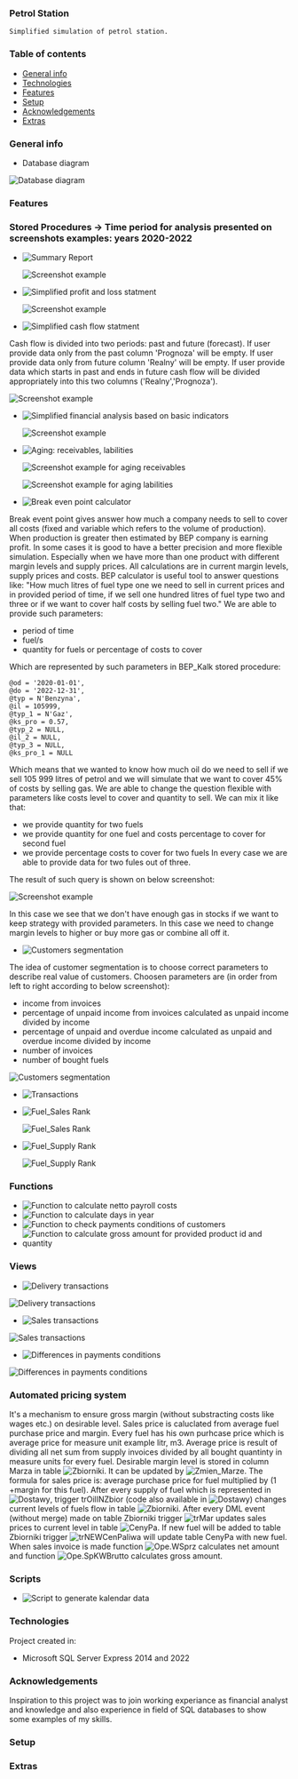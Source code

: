### Petrol Station

    Simplified simulation of petrol station.

### Table of contents
* [General info](#general-info)
* [Technologies](#technologies)
* [Features](#features)
* [Setup](#setup)
* [Acknowledgements](#Acknowledgements)
* [Extras](#Extras)

### General info
* Database diagram 

![Database diagram](./Database_Diagram(Stacja_Paliw).JPG) 

### Features

### Stored Procedures -> Time period for analysis presented on screenshots examples: years 2020-2022
* ![Summary Report](Schematy/Ope/uspRaport_Zbiorczy)


  ![Screenshot example](./Schematy/Ope/Raport_zbiorczy.JPG)


* ![Simplified profit and loss statment](Schematy/Ope/_ALTER_uspZrobWynik)

  ![Screenshot example](./Schematy/Ope/Wynik_Operacyjny.JPG)
  
  
* ![Simplified cash flow statment](Schematy/Ope/uspCash_Flow)

 Cash flow is divided into two periods: past and future (forecast). If user provide data only from the past column 'Prognoza' will be empty.
 If user provide data only from future column 'Realny' will be empty.
 If user provide data which starts in past and ends in future cash flow will be divided appropriately into this two columns ('Realny','Prognoza').  

  ![Screenshot example](./Schematy/Ope/Casf_Flow.JPG)
    

* ![Simplified financial analysis based on basic indicators](Schematy/Ope/uspAnaliza_Fin-ALTER)

  ![Screenshot example](./Schematy/Ope/Analiza_fin_2020-2022.JPG)

* ![Aging: receivables, labilities](Schematy/Ope/uspWiekowanie)


  ![Screenshot example for aging receivables](./Schematy/Ope/Wiekowanie_Naleznosci_total.JPG)

  ![Screenshot example for aging labilities](./Schematy/Ope/Wiekowanie_Zobowiazan_total.JPG)

* ![Break even point calculator](Schematy/Ope/BEP_Kalk_krzyz)

 Break event point gives answer how much a company needs to sell to cover all costs (fixed and variable which refers to the volume of production).
 When production is greater then estimated by BEP company is earning profit.
 In some cases it is good to have a better precision and more flexible simulation.
 Especially when we have more than one product with different margin levels and supply prices.
 All calculations are in current margin levels, supply prices and costs.
 BEP calculator is useful tool to answer questions like:
 "How much litres of fuel type one we need to sell in current prices and in provided period of time,
 if we sell one hundred litres of fuel type two and three or if we want to cover half costs by selling fuel two."
 We are able to provide such parameters: 
 - period of time
 - fuel/s
 - quantity for fuels or percentage of costs to cover
 
 Which are represented by such parameters in BEP_Kalk stored procedure:
 
 	@od = '2020-01-01',
	@do = '2022-12-31',
	@typ = N'Benzyna',
	@il = 105999,
	@typ_1 = N'Gaz',
	@ks_pro = 0.57,
	@typ_2 = NULL,
	@il_2 = NULL,
	@typ_3 = NULL,
	@ks_pro_1 = NULL
		
Which means that we wanted to know how much oil do we need to sell if we sell 105 999 litres of petrol 
and we will simulate that we want to cover 45% of costs by selling gas. 
We are able to change the question flexible with parameters like costs level to cover and
quantity to sell. We can mix it like that:
 - we provide quantity for two fuels
 - we provide quantity for one fuel and costs percentage to cover for second fuel
 - we provide percentage costs to cover for two fuels
 In every case we are able to provide data for two fules out of three.
 
 The result of such query is shown on below screenshot:
 
 ![Screenshot example](./Schematy/Ope/BEP_calc.JPG)
 
 In this case we see that we don't have enough gas in stocks if we want to keep strategy
 with provided parameters. In this case we need to change margin levels to higher
 or buy more gas or combine all off it.
 


* ![Customers segmentation](Schematy/Ope/uspKlasfikacja_klientow)

 The idea of customer segmentation is to choose correct parameters to describe real value of customers.
 Choosen parameters are (in order from left to right according to below screenshot): 
 - income from invoices
 - percentage of unpaid income from invoices calculated as unpaid income divided by income
 - percentage of unpaid and overdue income calculated as unpaid and overdue income divided by income
 - number of invoices
 - number of bought fuels


  ![Customers segmentation](./Schematy/Ope/Klasyfikacja_klientow.JPG)

* ![Transactions](Schematy/Ope/PROC_Transakcje)
* ![Fuel_Sales Rank](Schematy/Ope/uspSprz_Rank_Paliwa)

  ![Fuel_Sales Rank](./Schematy/Ope/Sprzedaz_paliw_Rank.JPG)

* ![Fuel_Supply Rank](Schematy/Ope/uspDst_Rank_Paliwa) 

  ![Fuel_Supply Rank](./Schematy/Ope/Dostawy_Paliw_Rank.JPG)


### Functions
* ![Function to calculate netto payroll costs](Schematy/Ope/LiczWyn)
* ![Function to calculate days in year](Schematy/Czas/uDni_Rok)
* ![Function to check payments conditions of customers](Schematy/Ope/ufWarunkiSprzedazy)
* ![Function to calculate gross amount for provided product id and quantity](Schematy/Ope/SpKWBrutto-ALTER)



### Views
* ![Delivery transactions](Schematy/Ope/V_ListaDostaw)

![Delivery transactions](./Schematy/Ope/V_Lista_Dostaw.JPG)

* ![Sales transactions](Schematy/Ope/V_ListaSprzedazy)

![Sales transactions](./Schematy/Ope/V_Lista_Sprzedazy.JPG)

* ![Differences in payments conditions](Schematy/Ope/V_Rozb_w_TermDostaw)

![Differences in payments conditions](./Schematy/Ope/V_War_Rozb.JPG)


### Automated pricing system 

It's a mechanism to ensure gross margin (without substracting costs like wages etc.) on desirable level. Sales price is caluclated from 
average fuel purchase price and margin. Every fuel has his own purhcase price which is average price for measure unit example litr, m3. 
Average price is result of dividing all net sum from supply invoices divided by all bought quantinty in measure units for every fuel.
Desirable margin level is stored in column Marza in table ![Zbiorniki](./Schematy/Ope/Zbiorniki_&_CenySprzPaliw). 
It can be updated by ![Zmien_Marze](./Schematy/Ope/uspZmien_Marze). The formula for sales price is:
average purchase price for fuel multiplied by (1 +margin for this fuel).
After every supply of fuel which is represented in ![Dostawy](./Schematy/Ope/Dostawy), trigger trOilINZbior (code
also available in ![Dostawy](./Schematy/Ope/Dostawy)) changes current levels of fuels flow in table ![Zbiorniki](./Schematy/Ope/Zbiorniki_&_CenySprzPaliw).
After every DML event (without merge) made on table Zbiorniki trigger ![trMar](./Schematy/Ope/Ope.trMar) updates
sales prices to current level in table ![CenyPa](./Schematy/Ope/Zbiorniki_&_CenySprzPaliw).
If new fuel will be added to table Zbiorniki trigger ![trNEWCenPaliwa](./Schematy/Ope/Zbiorniki_&_CenySprzPaliw)
will update table CenyPa with new fuel.
When sales invoice is made function ![Ope.WSprz](./Schematy/Ope/Sprzedaz) calculates net amount and function ![Ope.SpKWBrutto](./Schematy/Ope/SpKWBrutto-ALTER) calculates gross amount.




### Scripts
* ![Script to generate kalendar data](Schematy/Czas/Kalendarz-2022)

	
### Technologies
Project created in:
* Microsoft SQL Server Express 2014 and 2022 

### Acknowledgements
Inspiration to this project was to join working experiance as financial analyst and  knowledge and also experience  in field of
SQL databases to show some examples of my skills.

	
### Setup
### Extras



